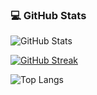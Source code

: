 ### 💻 GitHub Stats

![GitHub Stats](https://github-readme-stats.vercel.app/api?username=neginAhmadiTech&show_icons=true&theme=dracula&hide_border=true&border_radius=10)

[![GitHub Streak](https://github-readme-streak-stats.herokuapp.com?user=neginAhmadiTech&theme=dracula&hide_border=true&border_radius=10)](https://git.io/streak-stats)

![Top Langs](https://github-readme-stats.vercel.app/api/top-langs/?username=neginAhmadiTech&layout=compact&theme=dracula&hide_border=true&border_radius=10)
